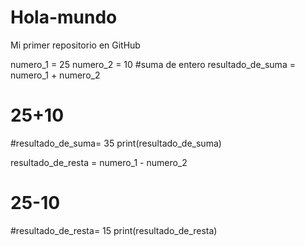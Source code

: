 # Hola-mundo
Mi primer repositorio en GitHub

numero_1 = 25
numero_2 = 10
#suma de entero
resultado_de_suma = numero_1 + numero_2
# 25+10
#resultado_de_suma= 35
print(resultado_de_suma)


resultado_de_resta = numero_1 - numero_2
# 25-10
#resultado_de_resta= 15
print(resultado_de_resta)


